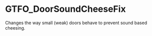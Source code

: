 # GTFO_DoorSoundCheeseFix
Changes the way small (weak) doors behave to prevent sound based cheesing.
